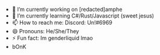 - 🔭 I’m currently working on [redacted]amphe
- 🌱 I’m currently learning C#/Rust/Javascript (sweet jesus)
- 📫 How to reach me: Discord: Un!#6969
- 😄 Pronouns: He/She/They
- ⚡ Fun fact: Im genderliquid lmao
- bOnK



 

